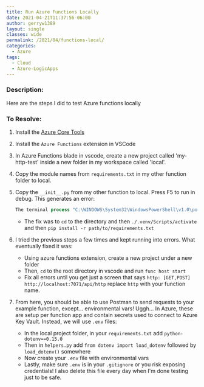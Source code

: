 ```yaml
---
title: Run Azure Functions Locally
date: 2021-04-21T11:37:56-06:00
author: gerryw1389
layout: single
classes: wide
permalink: /2021/04/functions-local/
categories:
  - Azure
tags:
  - Cloud
  - Azure-LogicApps
---
```

<!--more-->

### Description:

Here are the steps I did to test Azure functions locally

### To Resolve:

1. Install the [Azure Core Tools](https://www.npmjs.com/package/azure-functions-core-tools)

2. Install the `Azure Functions` extension in VSCode

3. In Azure Functions blade in vscode, create a new project called 'my-http-test' inside a new folder in my workspace called 'local'.

4. Copy the module names from `requirements.txt` in my other function folder to local.

5. Copy the `__init__.py` from my other function to local. Press F5 to run in debug. This generates an error:

   ```powershell
   The terminal process "C:\WINDOWS\System32\WindowsPowerShell\v1.0\powershell.exe -Command .venv\Scripts\python -m pip install -r requirements.txt" terminated with exit code: 1.
   ```

   - The fix was to `cd` to the directory and then `./.venv/Scripts/activate` and then `pip install -r path/to/requirements.txt`

6. I tried the previous steps a few times and kept running into errors. What eventually fixed it was:

   - Using azure functions extension, create a new project under a new folder
   - Then, `cd` to the root directory in vscode and run `func host start`
   - Fix all errors until you get just a screen that says `http: [GET,POST] http://localhost:7071/api/http` replace `http` with your function name.

7. From here, you should be able to use Postman to send requests to your example function, except... environmental vars! Uggh... In Azure, these are setup per function app and contain secrets used to connect to Azure Key Vault. Instead, we will use `.env` files:

   - In the local project folder, in your `requirements.txt` add `python-dotenv==0.15.0`
   - Then in `helpers.py` add `from dotenv import load_dotenv` followed by `load_dotenv()` somewhere
   - Now create your `.env` file with environmental vars
   - Lastly, make sure `.env` is in your `.gitignore` or you risk exposing credentials! I also delete this file every day when I'm done testing just to be safe.
